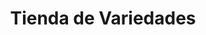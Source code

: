 ---
title: "Tienda de Variedades"
url: /ciudad-satelite/tienda-de-variedades-calle-20/
shop: comodidad
---